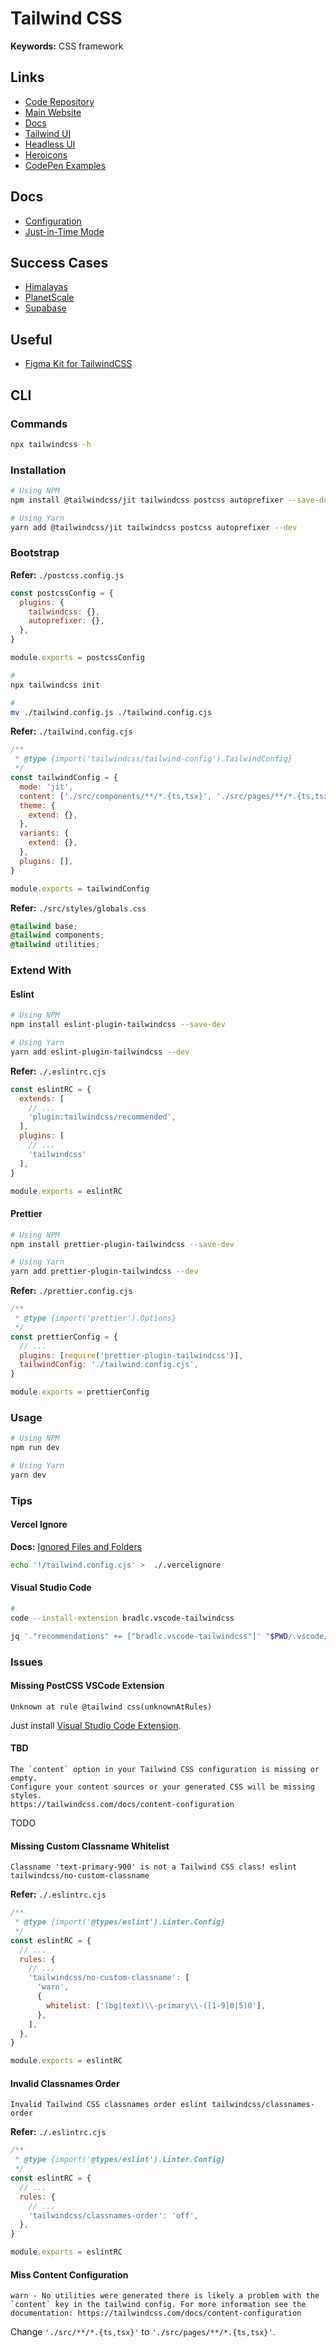 # Tailwind CSS

<!--
https://twind.dev/
https://github.com/MathiasGilson/tailwind-styled-component
-->

**Keywords:** CSS framework

## Links

- [Code Repository](https://github.com/tailwindlabs/tailwindcss)
- [Main Website](https://tailwindcss.com/)
- [Docs](https://tailwindcss.com/docs)
- [Tailwind UI](https://tailwindui.com/)
- [Headless UI](https://headlessui.dev/react/menu)
- [Heroicons](https://heroicons.com/)
- [CodePen Examples](https://codepen.io/search/pens?q=tailwind)

## Docs

- [Configuration](https://tailwindcss.com/docs/configuration)
- [Just-in-Time Mode](https://tailwindcss.com/docs/just-in-time-mode)

## Success Cases

- [Himalayas](https://himalayas.app/)
- [PlanetScale](https://planetscale.com/)
- [Supabase](https://supabase.io/)

<!--
https://panelbear.com/
https://sprig.com/
https://splitbee.io/
https://kontist.com/
-->

## Useful

- [Figma Kit for TailwindCSS](https://github.com/ecklf/tailwindcss-figma-kit)

## CLI

### Commands

```sh
npx tailwindcss -h
```

### Installation

```sh
# Using NPM
npm install @tailwindcss/jit tailwindcss postcss autoprefixer --save-dev

# Using Yarn
yarn add @tailwindcss/jit tailwindcss postcss autoprefixer --dev
```

### Bootstrap

**Refer:** `./postcss.config.js`

```js
const postcssConfig = {
  plugins: {
    tailwindcss: {},
    autoprefixer: {},
  },
}

module.exports = postcssConfig
```

<!-- #
mv ./postcss.config.js ./postcss.config.mjs

#
cat << EOF > ./postcss.config.mjs
import tailwind from 'tailwindcss'
import tailwindConfig from './tailwind.config.mjs'
import autoprefixer from 'autoprefixer'

const postcssConfig = {
  plugins: [tailwind(tailwindConfig), autoprefixer],
}

export default postcssConfig
EOF -->

```sh
#
npx tailwindcss init

#
mv ./tailwind.config.js ./tailwind.config.cjs
```

**Refer:** `./tailwind.config.cjs`

```cjs
/**
 * @type {import('tailwindcss/tailwind-config').TailwindConfig}
 */
const tailwindConfig = {
  mode: 'jit',
  content: ['./src/components/**/*.{ts,tsx}', './src/pages/**/*.{ts,tsx}'],
  theme: {
    extend: {},
  },
  variants: {
    extend: {},
  },
  plugins: [],
}

module.exports = tailwindConfig
```

**Refer:** `./src/styles/globals.css`

```css
@tailwind base;
@tailwind components;
@tailwind utilities;
```

### Extend With

#### Eslint

```sh
# Using NPM
npm install eslint-plugin-tailwindcss --save-dev

# Using Yarn
yarn add eslint-plugin-tailwindcss --dev
```

**Refer:** `./.eslintrc.cjs`

```cjs
const eslintRC = {
  extends: [
    // ...
    'plugin:tailwindcss/recommended',
  ],
  plugins: [
    // ...
    'tailwindcss'
  ],
}

module.exports = eslintRC
```

#### Prettier

```sh
# Using NPM
npm install prettier-plugin-tailwindcss --save-dev

# Using Yarn
yarn add prettier-plugin-tailwindcss --dev
```

**Refer:** `./prettier.config.cjs`

```cjs
/**
 * @type {import('prettier').Options}
 */
const prettierConfig = {
  // ...
  plugins: [require('prettier-plugin-tailwindcss')],
  tailwindConfig: './tailwind.config.cjs',
}

module.exports = prettierConfig
```

### Usage

```sh
# Using NPM
npm run dev

# Using Yarn
yarn dev
```

### Tips

#### Vercel Ignore

**Docs:** [Ignored Files and Folders](https://vercel.com/docs/concepts/deployments/build-step#ignored-files-and-folders)

```sh
echo '!/tailwind.config.cjs' >  ./.vercelignore
```

#### Visual Studio Code

```sh
#
code --install-extension bradlc.vscode-tailwindcss

jq '."recommendations" += ["bradlc.vscode-tailwindcss"]' "$PWD/.vscode/extensions.json" | sponge "$PWD/.vscode/extensions.json"
```

<!--
# For HTML
jq '."tailwindCSS.includeLanguages".plaintext |= "html"' "$PWD/.vscode/settings.json" | \
  sponge "$PWD/.vscode/settings.json"

# For Typescript
jq '."tailwindCSS.includeLanguages".typescript |= "javascript"' "$PWD/.vscode/settings.json" | \
  sponge "$PWD/.vscode/settings.json"

jq '."tailwindCSS.includeLanguages".typescriptreact |= "javascript"' "$PWD/.vscode/settings.json" | \
  sponge "$PWD/.vscode/settings.json"
-->

<!--
#
code --install-extension heybourn.headwind

jq '."recommendations" += ["heybourn.headwind"]' "$PWD/.vscode/extensions.json" | sponge "$PWD/.vscode/extensions.json"
-->

### Issues

#### Missing PostCSS VSCode Extension

```log
Unknown at rule @tailwind css(unknownAtRules)
```

Just install [Visual Studio Code Extension](/postcss.md#visual-studio-code).

#### TBD

```log
The `content` option in your Tailwind CSS configuration is missing or empty.
Configure your content sources or your generated CSS will be missing styles.
https://tailwindcss.com/docs/content-configuration
```

TODO

#### Missing Custom Classname Whitelist

```log
Classname 'text-primary-900' is not a Tailwind CSS class! eslint tailwindcss/no-custom-classname
```

**Refer:** `./.eslintrc.cjs`

```cjs
/**
 * @type {import('@types/eslint').Linter.Config}
 */
const eslintRC = {
  // ...
  rules: {
    // ...
    'tailwindcss/no-custom-classname': [
      'warn',
      {
        whitelist: ['(bg|text)\\-primary\\-([1-9]0|5)0'],
      },
    ],
  },
}

module.exports = eslintRC
```

#### Invalid Classnames Order

```log
Invalid Tailwind CSS classnames order eslint tailwindcss/classnames-order
```

**Refer:** `./.eslintrc.cjs`

```cjs
/**
 * @type {import('@types/eslint').Linter.Config}
 */
const eslintRC = {
  // ...
  rules: {
    // ...
    'tailwindcss/classnames-order': 'off',
  },
}

module.exports = eslintRC
```

#### Miss Content Configuration

```log
warn - No utilities were generated there is likely a problem with the `content` key in the tailwind config. For more information see the documentation: https://tailwindcss.com/docs/content-configuration
```

Change `'./src/**/*.{ts,tsx}'` to `'./src/pages/**/*.{ts,tsx}'`.
